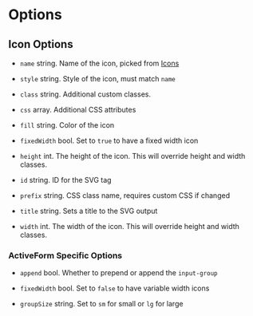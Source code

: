 # Options

## Icon Options

*   `name` string. Name of the icon, picked from [Icons](https://fontawesome.com/icons)

*   `style` string. Style of the icon, must match `name`

*   `class` string. Additional custom classes.

*   `css` array. Additional CSS attributes

*   `fill` string. Color of the icon

*   `fixedWidth` bool. Set to `true` to have a fixed width icon

*   `height` int. The height of the icon. This will override height and width classes.

*   `id` string. ID for the SVG tag

*   `prefix` string. CSS class name, requires custom CSS if changed

*   `title` string. Sets a title to the SVG output

*   `width` int. The width of the icon. This will override height and width classes.

### ActiveForm Specific Options

*   `append` bool. Whether to prepend or append the `input-group`

*   `fixedWidth` bool. Set to `false` to have variable width icons

*   `groupSize` string. Set to `sm` for small or `lg` for large
